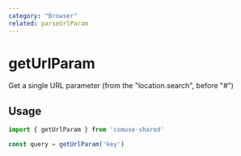 ```yaml
---
category: "Browser"
related: parseUrlParam
---
```


# getUrlParam

Get a single URL parameter (from the "location.search", before "#")

## Usage

```ts
import { getUrlParam } from 'comuse-shared'

const query = getUrlParam('key')
```
